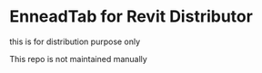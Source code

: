 # EnneadTab for Revit Distributor


this is for distribution purpose only


This repo is not maintained manually


